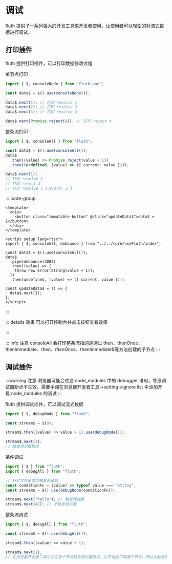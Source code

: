 <script setup>
import Console from "../.vitepress/components/console.vue";
</script>

# 调试

fluth 提供了一系列强大的开发工具供开发者使用，让使用者可以轻松的对流式数据进行调试。

## 打印插件

fluth 提供打印插件，可以打印数据修改过程

单节点打印：

```typescript
import { $, consoleNode } from "fluth-vue";

const data$ = $().use(consoleNode());

data$.next(1); // 打印 resolve 1
data$.next(2); // 打印 resolve 2
data$.next(3); // 打印 resolve 3

data$.next(Promise.reject(4)); // 打印 reject 4
```

整条流打印：

```typescript
import { $, consoleAll } from "fluth";

const data$ = $().use(consoleAll());
data$
  .then((value) => Promise.reject(value + 1))
  .then((undefined, (value) => ({ current: value })));

data$.next(1);
// 打印 resolve 1
// 打印 reject 2
// 打印 resolve { current: 2 }
```

::: code-group

```vue [fluth]
<template>
  <div>
    <button class="immutable-button" @click="updateData$">data$ + 1</button>
  </div>
</template>

<script setup lang="tsx">
import { $, consoleAll, debounce } from "../../core/useFluth/index";

const data$ = $().use(consoleAll());
data$
  .pipe(debounce(300))
  .then((value) => {
    throw new Error(String(value + 1));
  })
  .then(undefined, (value) => ({ current: value }));

const updateData$ = () => {
  data$.next(1);
};
</script>
```

:::

::: details 效果
可以打开控制台并点击按钮查看效果

<Console />
:::

::: info 注意
consoleAll 会打印整条流指的是通过 then、thenOnce、thenImmediate、then$、thenOnce$、thenImmediate$等方法创建的子节点
:::

## 调试插件

:::warning 注意
浏览器可能会过滤 node_modules 中的 debugger 语句，导致调试器断点不生效。需要手动在浏览器开发者工具->setting->ignore list 中添加开启 node_modules 的调试
:::

fluth 提供调试插件，可以调试流式数据

```typescript
import { $, debugNode } from "fluth";

const stream$ = $(0);

stream$.then((value) => value + 1).use(debugNode());

stream$.next(1);
// 触发调试器断点
```

条件调试

```typescript
import { $ } from "fluth";
import { debugAll } from "fluth";

// 只对字符串类型触发调试器
const conditionFn = (value) => typeof value === "string";
const stream$ = $().use(debugNode(conditionFn));

stream$.next("hello"); // 触发调试器
stream$.next(42); // 不触发调试器
```

整条流调试：

```typescript
import { $, debugAll } from "fluth";

const stream$ = $().use(debugAll());

stream$.then((value) => value + 1);

stream$.next(1);
// 在浏览器开发者工具中会在每个节点触发调试器断点，由于当前只有两个节点，所以会触发两次断点
```
